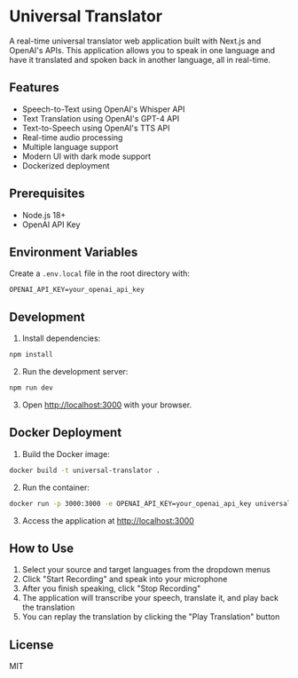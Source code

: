 # Universal Translator

A real-time universal translator web application built with Next.js and OpenAI's APIs. This application allows you to speak in one language and have it translated and spoken back in another language, all in real-time.

## Features

- Speech-to-Text using OpenAI's Whisper API
- Text Translation using OpenAI's GPT-4 API
- Text-to-Speech using OpenAI's TTS API
- Real-time audio processing
- Multiple language support
- Modern UI with dark mode support
- Dockerized deployment

## Prerequisites

- Node.js 18+ 
- OpenAI API Key

## Environment Variables

Create a `.env.local` file in the root directory with:

```
OPENAI_API_KEY=your_openai_api_key
```

## Development

1. Install dependencies:

```bash
npm install
```

2. Run the development server:

```bash
npm run dev
```

3. Open [http://localhost:3000](http://localhost:3000) with your browser.

## Docker Deployment

1. Build the Docker image:

```bash
docker build -t universal-translator .
```

2. Run the container:

```bash
docker run -p 3000:3000 -e OPENAI_API_KEY=your_openai_api_key universal-translator
```

3. Access the application at [http://localhost:3000](http://localhost:3000)

## How to Use

1. Select your source and target languages from the dropdown menus
2. Click "Start Recording" and speak into your microphone
3. After you finish speaking, click "Stop Recording"
4. The application will transcribe your speech, translate it, and play back the translation
5. You can replay the translation by clicking the "Play Translation" button

## License

MIT

